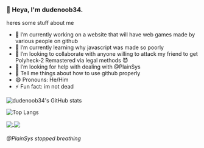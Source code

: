### 👋 Heya, I'm dudenoob34.
heres some stuff about me
- 🔭 I’m currently working on a website that will have web games made by various people on github
- 🌱 I’m currently learning why javascript was made so poorly
- 👯 I’m looking to collaborate with anyone willing to attack my friend to get Polyheck-2 Remastered via legal methods 😈
- 🤔 I’m looking for help with dealing with @PlainSys
- 💬 Tell me things about how to use github properly
- 😄 Pronouns: He/Him
- ⚡ Fun fact: im not dead

![dudenoob34's GitHub stats](https://github-readme-stats.vercel.app/api?username=dudenoob34&show_icons=true&theme=tokyonight)

![Top Langs](https://github-readme-stats.vercel.app/api/top-langs/?username=dudenoob34&theme=tokyonight)

<a href="https://github.com/anuraghazra/github-readme-stats">
  <img align="center" src="https://github-readme-stats.vercel.app/api/pin/?username=anuraghazra&repo=github-readme-stats" />
</a>
<a href="https://github.com/anuraghazra/convoychat">
  <img align="center" src="https://github-readme-stats.vercel.app/api/pin/?username=anuraghazra&repo=convoychat" />
</a>

###### @PlainSys stopped breathing
